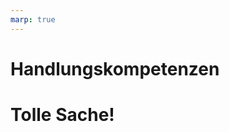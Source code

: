 ```yaml
---
marp: true
---
```

<!--
theme: bbzbl
class:
 - invert
headingDivider: 2
paginate: true
-->

# Handlungskompetenzen

# Tolle Sache!
